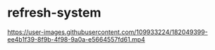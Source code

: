 # refresh-system

https://user-images.githubusercontent.com/109933224/182049399-ee4b1f39-8f9b-4f98-9a0a-e5664557fd61.mp4

